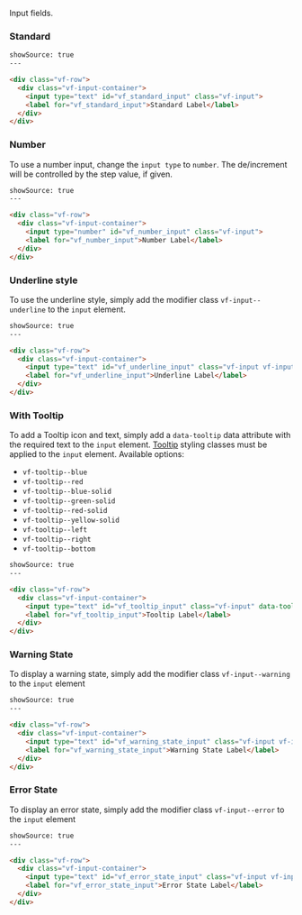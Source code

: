 Input fields.

### Standard


```html
showSource: true
---

<div class="vf-row">
  <div class="vf-input-container">
    <input type="text" id="vf_standard_input" class="vf-input">
    <label for="vf_standard_input">Standard Label</label>
  </div>
</div>
```

### Number

To use a number input, change the `input type` to `number`. The de/increment will be controlled by the step value, if given.

```html
showSource: true
---

<div class="vf-row">
  <div class="vf-input-container">
    <input type="number" id="vf_number_input" class="vf-input">
    <label for="vf_number_input">Number Label</label>
  </div>
</div>
```

### Underline style

To use the underline style, simply add the modifier class `vf-input--underline` to the `input` element.

```html
showSource: true
---

<div class="vf-row">
  <div class="vf-input-container">
    <input type="text" id="vf_underline_input" class="vf-input vf-input--underline">
    <label for="vf_underline_input">Underline Label</label>
  </div>
</div>
```

### With Tooltip

To add a Tooltip icon and text, simply add a `data-tooltip` data attribute with the required text to the `input` element. [Tooltip](/css/tooltip) styling classes must be applied to the `input` element. Available options:

* `vf-tooltip--blue`
* `vf-tooltip--red`
* `vf-tooltip--blue-solid`
* `vf-tooltip--green-solid`
* `vf-tooltip--red-solid`
* `vf-tooltip--yellow-solid`
* `vf-tooltip--left`
* `vf-tooltip--right`
* `vf-tooltip--bottom`


```html
showSource: true
---

<div class="vf-row">
  <div class="vf-input-container">
    <input type="text" id="vf_tooltip_input" class="vf-input" data-tooltip="Tooltip text">
    <label for="vf_tooltip_input">Tooltip Label</label>
  </div>
</div>
```

### Warning State

To display a warning state, simply add the modifier class `vf-input--warning` to the `input` element

```html
showSource: true
---

<div class="vf-row">
  <div class="vf-input-container">
    <input type="text" id="vf_warning_state_input" class="vf-input vf-input--warning">
    <label for="vf_warning_state_input">Warning State Label</label>
  </div>
</div>
```

### Error State

To display an error state, simply add the modifier class `vf-input--error` to the `input` element

```html
showSource: true
---

<div class="vf-row">
  <div class="vf-input-container">
    <input type="text" id="vf_error_state_input" class="vf-input vf-input--error">
    <label for="vf_error_state_input">Error State Label</label>
  </div>
</div>
```